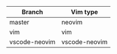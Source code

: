 | Branch        | Vim type      |
| ------------- | ------------- |
| master        | neovim        |
| vim           | vim           |
| vscode-neovim | vscode-neovim |
